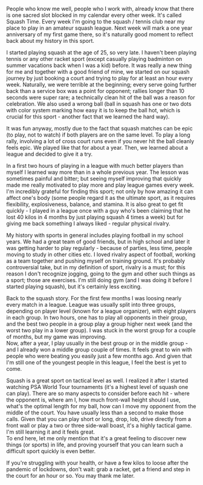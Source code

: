  People who know me well, people who I work with, already know that there is one sacred slot blocked in my calendar every other week. It's called Squash Time. Every week I'm going to the squash / tennis club near my place to play in an amateur squash league. Next week will mark a one year anniversary of my first game there, so it's naturally good moment to reflect back about my history in this sport.  

I started playing squash at the age of 25, so very late. I haven't been playing tennis or any other racket sport (except casually playing badminton on summer vacations back when I was a kid) before. It was really a new thing for me and together with a good friend of mine, we started on our squash journey by just booking a court and trying to play for at least an hour every week. Naturally, we were terrible at the beginning; every serve going further back than a service box was a point for opponent; rallies longer than 10 seconds were super rare; a technically clean hit of the ball was a reason for celebration. We also used a wrong ball (ball in squash has one or two dots with color system marking how easy it is to keep the ball hot, which is crucial for this sport - another fact that we learned the hard way).  

It was fun anyway, mostly due to the fact that squash matches can be epic (to play, not to watch) if both players are on the same level. To play a long rally, involving a lot of cross court runs even if you never hit the ball cleanly feels epic. We played like that for about a year. Then, we learned about a league and decided to give it a try.  

In a first two hours of playing in a league with much better players than myself I learned way more than in a whole previous year. The lesson was sometimes painful and bitter; but seeing myself improving that quickly made me really motivated to play more and play league games every week.  
I'm incredibly grateful for finding this sport; not only by how amazing it can affect one's body (some people regard it as the ultimate sport, as it requires flexibility, explosiveness, balance, and stamina. It is also great to get fit quickly - I played in a league once with a guy who's been claiming that he lost 40 kilos in 4 months by just playing squash 4 times a week) but for giving me back something I always liked - regular physical rivalry.  

My history with sports in general includes playing football in my school years. We had a great team of good friends, but in high school and later it was getting harder to play regularly - because of parties, less time, people moving to study in other cities etc. I loved rivalry aspect of football, working as a team together and pushing myself on training ground. It's probably controversial take, but in my definition of sport, rivalry is a must; for this reason I don't recognize jogging, going to the gym and other such things as a sport; those are exercises. I'm still doing gym (and I was doing it before I started playing squash), but it's certainly less exciting.  

Back to the squash story. For the first few months I was loosing nearly every match in a league. League was usually split into three groups, depending on player level (known for a league organizer), with eight players in each group. In two hours, one has to play all opponents in their group, and the best two people in a group play a group higher next week (and the worst two play in a lower group). I was stuck in the worst group for a couple of months, but my game was improving.  
Now, after a year, I play usually in the best group or in the middle group - and I already won a middle group couple of times. It feels great to win with people who were beating you easily just a few months ago. And given that I'm still one of the youngest people in this league, I feel the best is yet to come.  

Squash is a great sport on tactical level as well. I realized it after I started watching PSA World Tour tournaments (it's a highest level of squash one can play). There are so many aspects to consider before each hit - where the opponent is, where am I, how much front-wall height should I use, what's the optimal length for my ball, how can I move my opponent from the middle of the court. You have usually less than a second to make those calls. Given that you can play short or long, drop, lob, drive directly from a front wall or play a two or three side-wall boast, it's a highly tactical game. I'm still learning it and it feels great.  
To end here, let me only mention that it's a great feeling to discover new things (or sports) in life, and proving yourself that you can learn such a difficult sport quickly is even better.  

If you're struggling with your health, or have a few kilos to loose after the pandemic of lockdowns, don't wait: grab a racket, get a friend and step in the court for an hour or so. You may thank me later.  
